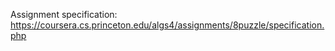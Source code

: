 Assignment specification: https://coursera.cs.princeton.edu/algs4/assignments/8puzzle/specification.php
